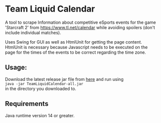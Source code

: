 # Team Liquid Calendar 
A tool to scrape Information about competitive eSports events for the game 'Starcraft 2' from https://www.tl.net/calendar 
while avoiding spoilers (don't include individual matches).  

Uses Swing for GUI as well as HtmlUnit for getting the page content. HtmlUnit is necessary because Javascript needs to be executed on the page for the times of the events to be correct regarding the time zone.  

## Usage:
Download the latest release jar file from [here](https://github.com/smmnloes/TeamLiquidCalendar/raw/master/dist/TeamLiquidCalendar-all.jar) and run using  
```java -jar TeamLiquidCalendar-all.jar```  
in the directory you downloaded to.

## Requirements
Java runtime version 14 or greater.
